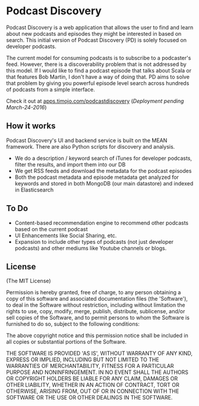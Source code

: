 # Podcast Discovery

Podcast Discovery is a web application that allows the user to find and learn about new podcasts and episodes they might be interested in based on search. This initial version of Podcast Discovery (PD) is solely focused on developer podcasts.

The current model for consuming podcasts is to subscribe to a podcaster's feed. However, there is a discoverability problem that is not addressed by this model. If I would like to find a podcast episode that talks about Scala or that features Bob Martin, I don't have a way of doing that. PD aims to solve that problem by giving you powerful episode level search across hundreds of podcasts from a simple interface.

Check it out at [apps.timojo.com/podcastdiscovery](http://apps.timojo.com/podcastdiscovery) (*Deployment pending March-24-2016*)

## How it works

Podcast Discovery's UI and backend service is built on the MEAN framework. There are also Python scripts for discovery and analysis.

- We do a description / keyword search of iTunes for developer podcasts, filter the results, and import them into our DB
- We get RSS feeds and download the metadata for the podcast episodes
- Both the podcast metadata and episode metadata get analyzed for keywords and stored in both MongoDB (our main datastore) and indexed in Elasticsearch


## To Do
- Content-based recommendation engine to recommend other podcasts based on the current podcast
- UI Enhancements like Social Sharing, etc.
- Expansion to include other types of podcasts (not just developer podcasts) and other mediums like Youtube channels or blogs.


## License
(The MIT License)

Permission is hereby granted, free of charge, to any person obtaining
a copy of this software and associated documentation files (the
'Software'), to deal in the Software without restriction, including
without limitation the rights to use, copy, modify, merge, publish,
distribute, sublicense, and/or sell copies of the Software, and to
permit persons to whom the Software is furnished to do so, subject to
the following conditions:

The above copyright notice and this permission notice shall be
included in all copies or substantial portions of the Software.

THE SOFTWARE IS PROVIDED 'AS IS', WITHOUT WARRANTY OF ANY KIND,
EXPRESS OR IMPLIED, INCLUDING BUT NOT LIMITED TO THE WARRANTIES OF
MERCHANTABILITY, FITNESS FOR A PARTICULAR PURPOSE AND NONINFRINGEMENT.
IN NO EVENT SHALL THE AUTHORS OR COPYRIGHT HOLDERS BE LIABLE FOR ANY
CLAIM, DAMAGES OR OTHER LIABILITY, WHETHER IN AN ACTION OF CONTRACT,
TORT OR OTHERWISE, ARISING FROM, OUT OF OR IN CONNECTION WITH THE
SOFTWARE OR THE USE OR OTHER DEALINGS IN THE SOFTWARE.
